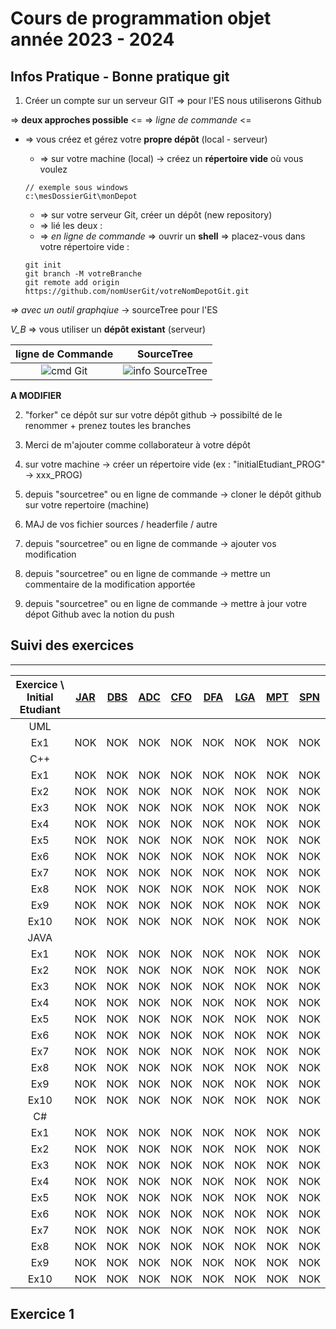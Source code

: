 # Cours de programmation objet année 2023 - 2024 
## Infos Pratique - Bonne pratique git

1. Créer un compte sur un serveur GIT => pour l'ES nous utiliserons <span sytle="color: #FF0000">Github</span>
	
=> **deux approches possible** <= 
=> *ligne de commande* <= 
* => vous créez et gérez votre **propre dépôt** (local - serveur)
 
	* => sur votre machine (local) -> créez un **répertoire vide** où vous voulez
	```
	// exemple sous windows 
	c:\mesDossierGit\monDepot 
	```
	* => sur votre serveur Git, créer un dépôt (new repository) 
	* => lié les deux :  
	* => *en ligne de commande* => ouvrir un **shell** => placez-vous dans votre répertoire vide :  
		
	```
	git init
	git branch -M votreBranche
	git remote add origin https://github.com/nomUserGit/votreNomDepotGit.git
	```

*=> avec un outil graphqiue* -> sourceTree pour l'ES 
	

*V_B* => vous utiliser un **dépôt existant** (serveur) 


| **ligne de Commande**  | **SourceTree**  |
|:---:|:---:| 
| ![cmd Git](/doc/cmdGitBasic.PNG) | ![info SourceTree]() | 
  
	

**A MODIFIER**  	

2. "forker" ce dépôt sur sur votre dépôt github -> possibilté de le renommer + prenez toutes les branches
3. Merci de m'ajouter comme collaborateur à votre dépôt  
3. sur votre machine -> créer un répertoire vide (ex : "initialEtudiant_PROG" -> xxx_PROG) 
4. depuis "sourcetree" ou en ligne de commande -> cloner le dépôt github sur votre repertoire (machine) 

5. MAJ de vos fichier sources / headerfile / autre 
6. depuis "sourcetree" ou en ligne de commande -> ajouter vos modification 
7. depuis "sourcetree" ou en ligne de commande -> mettre un commentaire de la modification apportée  
8. depuis "sourcetree" ou en ligne de commande -> mettre à jour votre dépot Github avec la notion du push  

## Suivi des exercices 
---

| Exercice \ Initial Etudiant | **[JAR](https://github.com/JeremyETMLES)** | **[DBS](https://github.com/damienbignens)** | **[ADC](https://github.com/antoniodocarmoafonso)** | **[CFO](https://github.com/CyrilFeliciano)** | **[DFA](https://github.com/Diogo-FerreiraETML)** | **[LGA]()** | **[MPT](https://github.com/Melissaperret)** | **[SPN](https://github.com/Toxik24)** | 
|:---:|:---:|:---:|:---:|:---:|:---:|:---:|:---:|:---:|
| UML | | | | | | | | | 
| Ex1 | NOK | NOK | NOK | NOK | NOK | NOK | NOK | NOK |
| C++ | | | | | | | |
| Ex1 | NOK | NOK | NOK | NOK | NOK | NOK | NOK | NOK | 
| Ex2 | NOK | NOK | NOK | NOK | NOK | NOK | NOK | NOK | 
| Ex3 | NOK | NOK | NOK | NOK | NOK | NOK | NOK | NOK | 
| Ex4 | NOK | NOK | NOK | NOK | NOK | NOK | NOK | NOK | 
| Ex5 | NOK | NOK | NOK | NOK | NOK | NOK | NOK | NOK | 
| Ex6 | NOK | NOK | NOK | NOK | NOK | NOK | NOK | NOK | 
| Ex7 | NOK | NOK | NOK | NOK | NOK | NOK | NOK | NOK | 
| Ex8 | NOK | NOK | NOK | NOK | NOK | NOK | NOK | NOK | 
| Ex9 | NOK | NOK | NOK | NOK | NOK | NOK | NOK | NOK | 
| Ex10 | NOK | NOK | NOK | NOK | NOK | NOK | NOK | NOK | 
| JAVA | | | | | | | |
| Ex1 | NOK | NOK | NOK | NOK | NOK | NOK | NOK | NOK |
| Ex2 | NOK | NOK | NOK | NOK | NOK | NOK | NOK | NOK | 
| Ex3 | NOK | NOK | NOK | NOK | NOK | NOK | NOK | NOK | 
| Ex4 | NOK | NOK | NOK | NOK | NOK | NOK | NOK | NOK | 
| Ex5 | NOK | NOK | NOK | NOK | NOK | NOK | NOK | NOK | 
| Ex6 | NOK | NOK | NOK | NOK | NOK | NOK | NOK | NOK | 
| Ex7 | NOK | NOK | NOK | NOK | NOK | NOK | NOK | NOK | 
| Ex8 | NOK | NOK | NOK | NOK | NOK | NOK | NOK | NOK | 
| Ex9 | NOK | NOK | NOK | NOK | NOK | NOK | NOK | NOK | 
| Ex10 | NOK | NOK | NOK | NOK | NOK | NOK | NOK | NOK | 
| C# | | | | | | | |
| Ex1 | NOK | NOK | NOK | NOK | NOK | NOK | NOK | NOK | 
| Ex2 | NOK | NOK | NOK | NOK | NOK | NOK | NOK | NOK | 
| Ex3 | NOK | NOK | NOK | NOK | NOK | NOK | NOK | NOK | 
| Ex4 | NOK | NOK | NOK | NOK | NOK | NOK | NOK | NOK | 
| Ex5 | NOK | NOK | NOK | NOK | NOK | NOK | NOK | NOK | 
| Ex6 | NOK | NOK | NOK | NOK | NOK | NOK | NOK | NOK |
| Ex7 | NOK | NOK | NOK | NOK | NOK | NOK | NOK | NOK | 
| Ex8 | NOK | NOK | NOK | NOK | NOK | NOK | NOK | NOK | 
| Ex9 | NOK | NOK | NOK | NOK | NOK | NOK | NOK | NOK | 
| Ex10 | NOK | NOK | NOK | NOK | NOK | NOK | NOK | NOK | 

## Exercice 1










